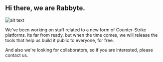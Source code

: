 ## Hi there, we are Rabbyte.
![alt text]([http://url/to/img.png](https://raw.githubusercontent.com/rabbytesoftware/.github/main/profile/background.png))

We've been working on stuff related to a new form of Counter-Strike platforms. Its far from ready, but when the time comes, we will release the
tools that help us build it public to everyone, for free.

And also we're looking for collaborators, so if you are interested, please contact us.
